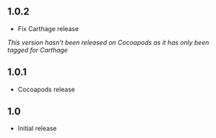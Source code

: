 1.0.2
-----

* Fix Carthage release

_This version hasn't been released on Cocoapods as it has only been tagged for Carthage_

1.0.1
-----

* Cocoapods release

1.0
-----

* Initial release